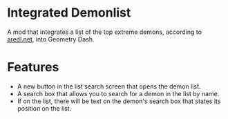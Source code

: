 # Integrated Demonlist
A mod that integrates a list of the top extreme demons, according to [aredl.net](https://aredl.net), into Geometry Dash.

# Features
- A new button in the list search screen that opens the demon list.
- A search box that allows you to search for a demon in the list by name.
- If on the list, there will be text on the demon's search box that states its position on the list.